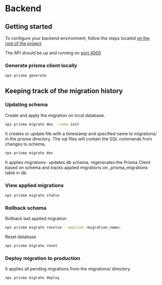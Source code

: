 # Backend

## Getting started

To configure your backend environment, follow the steps located [on the root of the project](../Readme.md#Getting-started).

The API should be up and running on [port 4000](http:localhost:4000)

### Generate prisma client locally
```bash
npx prisma generate
```

## Keeping track of the migration history

### Updating schema
Create and apply the migration on local database.

```bash
npx prisma migrate dev --name init
```
It creates or update file with a timestamp and specified name to migrations/ in the prisma directory. The sql files will contain the SQL commands from changes to schema.

```bash
npx prisma migrate dev
```
It applies migrations- updates db schema, regenerates the Prisma Client based on schema and tracks applied migrations on _prisma_migrations table in db.

### View applied migrations
```bash
npx prisma migrate status
```

### Rollback schema
Rollback last applied migration
```bash
npx prisma migrate resolve --applied <migration_name>
```
Reset database
```bash
npx prisma migrate reset
```

### Deploy migration to production 
It applies all pending migrations from the migrations/ directory.
```bash
npx prisma migrate deploy
```
